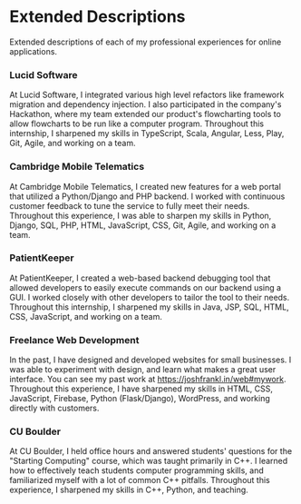 # Extended Descriptions
Extended descriptions of each of my professional experiences for online applications.

### Lucid Software
At Lucid Software, I integrated various high level refactors like framework migration and dependency injection. I also participated in the company's Hackathon, where my team extended our product's flowcharting tools to allow flowcharts to be run like a computer program. Throughout this internship, I sharpened my skills in TypeScript, Scala, Angular, Less, Play, Git, Agile, and working on a team.

### Cambridge Mobile Telematics
At Cambridge Mobile Telematics, I created new features for a web portal that utilized a Python/Django and PHP backend. I worked with continuous customer feedback to tune the service to fully meet their needs. Throughout this experience, I was able to sharpen my skills in Python, Django, SQL, PHP, HTML, JavaScript, CSS, Git, Agile, and working on a team.

### PatientKeeper
At PatientKeeper, I created a web-based backend debugging tool that allowed developers to easily execute commands on our backend using a GUI. I worked closely with other developers to tailor the tool to their needs. Throughout this internship, I sharpened my skills in Java, JSP, SQL, HTML, CSS, JavaScript, and working on a team.

### Freelance Web Development
In the past, I have designed and developed websites for small businesses. I was able to experiment with design, and learn what makes a great user interface. You can see my past work at https://joshfrankl.in/web#mywork. Throughout this experience, I have sharpened my skills in HTML, CSS, JavaScript, Firebase, Python (Flask/Django), WordPress, and working directly with customers.

### CU Boulder
At CU Boulder, I held office hours and answered students' questions for the "Starting Computing" course, which was taught primarily in C++. I learned how to effectively teach students computer programming skills, and familiarized myself with a lot of common C++ pitfalls. Throughout this experience, I sharpened my skills in C++, Python, and teaching.
